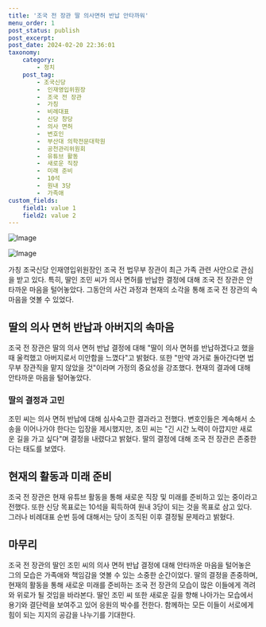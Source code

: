 ```yaml
---
title: '조국 전 장관 딸 의사면허 반납 안타까워'
menu_order: 1
post_status: publish
post_excerpt: 
post_date: 2024-02-20 22:36:01
taxonomy:
    category:
        - 정치
    post_tag:
        - 조국신당
        -  인재영입위원장
        -  조국 전 장관
        -  가칭
        -  비례대표
        -  신당 창당
        -  의사 면허
        -  변호인
        -  부산대 의학전문대학원
        -  공천관리위원회
        -  유튜브 활동
        -  새로운 직장
        -  미래 준비
        -  10석
        -  원내 3당
        -  가족애
custom_fields:
    field1: value 1
    field2: value 2
---
```


![Image](https://imgnews.pstatic.net/image/025/2024/02/20/0003342388_001_20240220085601050.jpg?type=w647)

![Image](https://imgnews.pstatic.net/image/025/2024/02/20/0003342388_002_20240220085601073.jpg?type=w647)

가칭 조국신당 인재영입위원장인 조국 전 법무부 장관이 최근 가족 관련 사안으로 관심을 받고 있다. 특히, 딸인 조민 씨가 의사 면허를 반납한 결정에 대해 조국 전 장관은 안타까운 마음을 털어놓았다. 그동안의 사건 과정과 현재의 소각을 통해 조국 전 장관의 속마음을 엿볼 수 있었다.
## 딸의 의사 면허 반납과 아버지의 속마음
조국 전 장관은 딸의 의사 면허 반납 결정에 대해 "딸이 의사 면허를 반납하겠다고 했을 때 울컥했고 아버지로서 미안함을 느꼈다"고 밝혔다. 또한 "만약 과거로 돌아간다면 법무부 장관직을 맡지 않았을 것"이라며 가정의 중요성을 강조했다. 현재의 결과에 대해 안타까운 마음을 털어놓았다.
### 딸의 결정과 고민
조민 씨는 의사 면허 반납에 대해 심사숙고한 결과라고 전했다. 변호인들은 계속해서 소송을 이어나가야 한다는 입장을 제시했지만, 조민 씨는 "긴 시간 노력이 아깝지만 새로운 길을 가고 싶다"며 결정을 내렸다고 밝혔다. 딸의 결정에 대해 조국 전 장관은 존중한다는 태도를 보였다.
## 현재의 활동과 미래 준비
조국 전 장관은 현재 유튜브 활동을 통해 새로운 직장 및 미래를 준비하고 있는 중이라고 전했다. 또한 신당 목표로는 10석을 획득하여 원내 3당이 되는 것을 목표로 삼고 있다. 그러나 비례대표 순번 등에 대해서는 당이 조직된 이후 결정될 문제라고 밝혔다.
## 마무리
조국 전 장관의 딸인 조민 씨의 의사 면허 반납 결정에 대해 안타까운 마음을 털어놓은 그의 모습은 가족애와 책임감을 엿볼 수 있는 소중한 순간이었다. 딸의 결정을 존중하며, 현재의 활동을 통해 새로운 미래를 준비하는 조국 전 장관의 모습이 많은 이들에게 격려와 위로가 될 것임을 바라본다. 딸인 조민 씨 또한 새로운 길을 향해 나아가는 모습에서 용기와 결단력을 보여주고 있어 응원의 박수를 전한다. 함께하는 모든 이들이 서로에게 힘이 되는 지지의 공감을 나누기를 기대한다.
